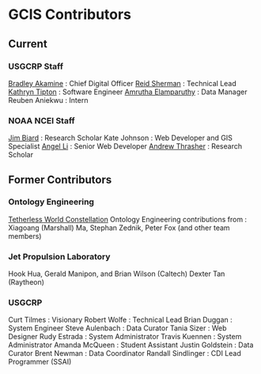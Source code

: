 # GCIS Contributors

## Current

### USGCRP Staff

[Bradley Akamine](https://www.globalchange.gov/staff/bradley-akamine) : Chief Digital Officer
[Reid Sherman](https://www.globalchange.gov/staff/dr-reid-sherman) : Technical Lead
[Kathryn Tipton](https://www.globalchange.gov/staff/kathryn-tipton) : Software Engineer
[Amrutha Elamparuthy](https://www.globalchange.gov/staff/amrutha-elamparuthy) : Data Manager
Reuben Aniekwu : Intern

### NOAA NCEI Staff

[Jim Biard](https://ncics.org/people/jim-biard/) : Research Scholar
Kate Johnson : Web Developer and GIS Specialist
[Angel Li](https://ncics.org/people/angel-li/) : Senior Web Developer
[Andrew Thrasher](https://ncics.org/people/andrew-thrasher-2/) : Research Scholar


## Former Contributors
### Ontology Engineering
<a href="http://tw.rpi.edu/web/project/gcis-imsap">Tetherless World Constellation</a> Ontology Engineering contributions from : 
Xiagoang (Marshall) Ma, Stephan Zednik, Peter Fox (and other team members)

### Jet Propulsion Laboratory
Hook Hua, Gerald Manipon, and Brian Wilson (Caltech)
Dexter Tan (Raytheon)

### USGCRP
Curt Tilmes : Visionary
Robert Wolfe : Technical Lead
Brian Duggan : System Engineer
Steve Aulenbach : Data Curator
Tania Sizer : Web Designer
Rudy Estrada : System Administrator
Travis Kuennen : System Administrator
Amanda McQueen : Student Assistant
Justin Goldstein : Data Curator
Brent Newman : Data Coordinator
Randall Sindlinger : CDI Lead Programmer (SSAI)


